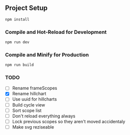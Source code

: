 ## Project Setup

```sh
npm install
```

### Compile and Hot-Reload for Development

```sh
npm run dev
```

### Compile and Minify for Production

```sh
npm run build
```

### TODO

- [ ] Rename frameScopes
- [X] Rename hillchart
- [ ] Use uuid for hillcharts
- [ ] Build cycle view
- [ ] Sort scope list
- [ ] Don't reload everything always
- [ ] Lock previous scopes so they aren't moved accidentaly
- [ ] Make svg reziseable
